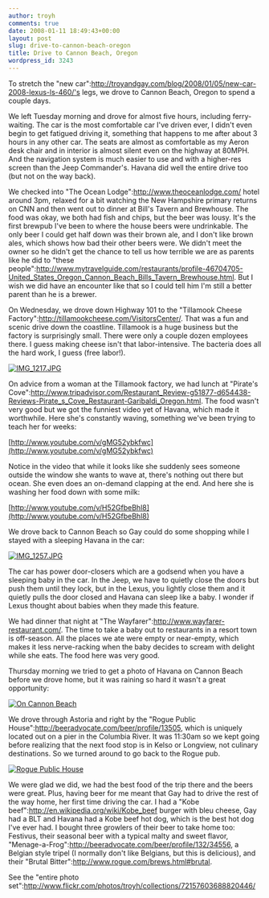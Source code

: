 ```yaml
---
author: troyh
comments: true
date: 2008-01-11 18:49:43+00:00
layout: post
slug: drive-to-cannon-beach-oregon
title: Drive to Cannon Beach, Oregon
wordpress_id: 3243
---
```


To stretch the "new car":http://troyandgay.com/blog/2008/01/05/new-car-2008-lexus-ls-460/'s legs, we drove to Cannon Beach, Oregon to spend a couple days.


<!-- more -->

We left Tuesday morning and drove for almost five hours, including ferry-waiting. The car is the most comfortable car I've driven ever, I didn't even begin to get fatigued driving it, something that happens to me after about 3 hours in any other car. The seats are almost as comfortable as my Aeron desk chair and in interior is almost silent even on the highway at 80MPH. And the navigation system is much easier to use and with a higher-res screen than the Jeep Commander's. Havana did well the entire drive too (but not on the way back).

We checked into "The Ocean Lodge":http://www.theoceanlodge.com/ hotel around 3pm, relaxed for a bit watching the New Hampshire primary returns on CNN and then went out to dinner at Bill's Tavern and Brewhouse. The food was okay, we both had fish and chips, but the beer was lousy. It's the first brewpub I've been to where the house beers were undrinkable. The only beer I could get half down was their brown ale, and I don't like brown ales, which shows how bad their other beers were. We didn't meet the owner so he didn't get the chance to tell us how terrible we are as parents like he did to "these people":http://www.mytravelguide.com/restaurants/profile-46704705-United_States_Oregon_Cannon_Beach_Bills_Tavern_Brewhouse.html. But I wish we did have an encounter like that so I could tell him I'm still a better parent than he is a brewer.

On Wednesday, we drove down Highway 101 to the "Tillamook Cheese Factory":http://tillamookcheese.com/VisitorsCenter/. That was a fun and scenic drive down the coastline. Tillamook is a huge business but the factory is surprisingly small. There were only a couple dozen employees there. I guess making cheese isn't that labor-intensive. The bacteria does all the hard work, I guess (free labor!).

[![IMG_1217.JPG](http://farm3.static.flickr.com/2282/2181571945_e57f0604e5.jpg)](http://www.flickr.com/photos/troyh/2181571945/)

On advice from a woman at the Tillamook factory, we had lunch at "Pirate's Cove":http://www.tripadvisor.com/Restaurant_Review-g51877-d654438-Reviews-Pirate_s_Cove_Restaurant-Garibaldi_Oregon.html. The food wasn't very good but  we got the funniest video yet of Havana, which made it worthwhile. Here she's constantly waving, something we've been trying to teach her for weeks:

[http://www.youtube.com/v/gMG52ybkfwc](http://www.youtube.com/v/gMG52ybkfwc)

Notice in the video that while it looks like she suddenly sees someone outside the window she wants to wave at, there's nothing out there but ocean. She even does an on-demand clapping at the end. And here she is washing her food down with some milk:

[http://www.youtube.com/v/H52GfbeBhl8](http://www.youtube.com/v/H52GfbeBhl8)

We drove back to Cannon Beach so Gay could do some shopping while I stayed with a sleeping Havana in the car:

[![IMG_1257.JPG](http://farm3.static.flickr.com/2210/2185138177_dddeaa4a47.jpg)](http://www.flickr.com/photos/troyh/2185138177/)

The car has power door-closers which are a godsend when you have a sleeping baby in the car. In the Jeep, we have to quietly close the doors but push them until they lock, but in the Lexus, you lightly close them and it quietly pulls the door closed and Havana can sleep like a baby. I wonder if Lexus thought about babies when they made this feature.

We had dinner that night at "The Wayfarer":http://www.wayfarer-restaurant.com/. The time to take a baby out to restaurants in a resort town is off-season. All the places we ate were empty or near-empty, which makes it less nerve-racking when the baby decides to scream with delight while she eats. The food here was very good.

Thursday morning we tried to get a photo of Havana on Cannon Beach before we drove home, but it was raining so hard it wasn't a great opportunity:

[![On Cannon Beach](http://farm3.static.flickr.com/2341/2185043343_86657d9a94.jpg)](http://www.flickr.com/photos/troyh/2185043343/)

We drove through Astoria and right by the "Rogue Public House":http://beeradvocate.com/beer/profile/13505, which is uniquely located out on a pier in the Columbia River. It was 11:30am so we kept going before realizing that the next food stop is in Kelso or Longview, not culinary destinations. So we turned around to go back to the Rogue pub.

[![Rogue Public House](http://farm3.static.flickr.com/2143/2185045063_f37bc22d7a.jpg)](http://www.flickr.com/photos/troyh/2185045063/)

We were glad we did, we had the best food of the trip there and the beers were great. Plus, having beer for me meant that Gay had to drive the rest of the way home, her first time driving the car. I had a "Kobe beef":http://en.wikipedia.org/wiki/Kobe_beef burger with bleu cheese, Gay had a BLT and Havana had a Kobe beef hot dog, which is the best hot dog I've ever had. I bought three growlers of their beer to take home too: Festivus, their seasonal beer with a typical malty and sweet flavor, "Menage-a-Frog":http://beeradvocate.com/beer/profile/132/34556, a Belgian style tripel (I normally don't like Belgians, but this is delicious), and their "Brutal Bitter":http://www.rogue.com/brews.html#brutal.

See the "entire photo set":http://www.flickr.com/photos/troyh/collections/72157603688820446/
